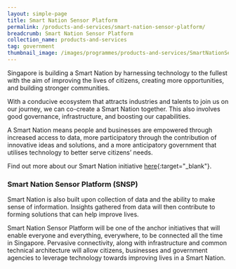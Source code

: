 ```yaml
---
layout: simple-page
title: Smart Nation Sensor Platform
permalink: /products-and-services/smart-nation-sensor-platform/
breadcrumb: Smart Nation Sensor Platform
collection_name: products-and-services
tag: government
thumbnail_image: /images/programmes/products-and-services/SmartNationSensorPlatform.png
---
```


Singapore is building a Smart Nation by harnessing technology to the fullest with the aim of improving the lives of citizens, creating more opportunities, and building stronger communities.

With a conducive ecosystem that attracts industries and talents to join us on our journey, we can co-create a Smart Nation together. This also involves good governance, infrastructure, and boosting our capabilities.

A Smart Nation means people and businesses are empowered through increased access to data, more participatory through the contribution of innovative ideas and solutions, and a more anticipatory government that utilises technology to better serve citizens’ needs.

Find out more about our Smart Nation initiative [here](http://www.smartnation.sg/){:target="_blank"}.

### **Smart Nation Sensor Platform (SNSP)**
Smart Nation is also built upon collection of data and the ability to make sense of information. Insights gathered from data will then contribute to forming solutions that can help improve lives.

Smart Nation Sensor Platform will be one of the anchor initiatives that will enable everyone and everything, everywhere, to be connected all the time in Singapore. Pervasive connectivity, along with infrastructure and common technical architecture will allow citizens, businesses and government agencies to leverage technology towards improving lives in a Smart Nation.
